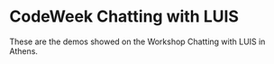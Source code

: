 # CodeWeek Chatting with LUIS

These are the demos showed on the Workshop Chatting with LUIS in Athens.
